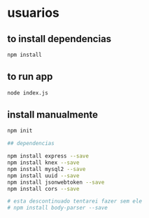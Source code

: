 # usuarios

## to install dependencias

```bash
npm install
```

## to run app

```bash
node index.js
```

## install manualmente

```bash
npm init

## dependencias

npm install express --save
npm install knex --save
npm install mysql2 --save
npm install uuid --save
npm install jsonwebtoken --save
npm install cors --save

# esta descontinuado tentarei fazer sem ele
# npm install body-parser --save
```
